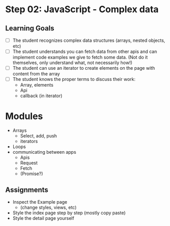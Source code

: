 # Step 02: JavaScript - Complex data

## Learning Goals
* [ ] The student recognizes complex data structures (arrays, nested objects, etc)
* [ ] The student understands you can fetch data from other apis and can implement code examples we give to fetch some data. (Not do it themselves, only understand what, not necessarily how!)
* [ ] The student can use an iterator to create elements on the page with content from the array
* [ ] The student knows the proper terms to discuss their work:
    * Array, elements
    * Api
    * callback (in iterator)

# Modules
  * Arrays
    * Select, add, push
    * iterators
  * Loops
  * communicating between apps
    * Apis
    * Request
    * Fetch
    * (Promise?)
  

## Assignments
* Inspect the Example page 
    * (change styles, views, etc)
* Style the index page step by step (mostly copy paste)
* Style the detail page yourself


